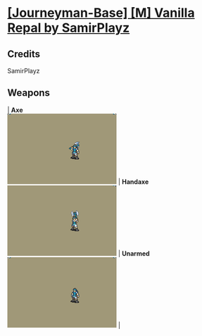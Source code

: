 # [\[Journeyman-Base\] \[M\] Vanilla Repal by SamirPlayz](./)
## Credits

SamirPlayz

## Weapons

| <b>Axe</b><br/><img alt="Axe animation" src="./3.%20Axe%20(+Magic)/Axe.gif"/> | <b>Handaxe</b><br/><img alt="Handaxe animation" src="./4.%20Handaxe/Handaxe.gif"/> | <b>Unarmed</b><br/><img alt="Unarmed animation" src="./8.%20Unarmed/Unarmed.gif"/> |
